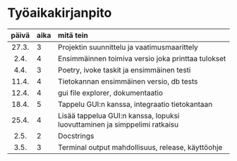 # Työaikakirjanpito

| päivä | aika | mitä tein  |
| :----:|:-----| :-----|
| 27.3. | 3    | Projektin suunnittelu ja vaatimusmaarittely |
| 2.4.  | 4    | Ensimmäinnen toimiva versio joka printtaa tulokset|
| 4.4.  | 3    | Poetry, ivoke taskit ja ensimmäinen testi|
| 11.4. | 4    | Tietokannan ensimmäinen versio, db tests|
| 12.4. | 4    | gui file explorer, dokumentaatio|
| 18.4. | 5    | Tappelu GUI:n kanssa, integraatio tietokantaan|
| 25.4. | 4    | Lisää tappelua GUI:n kanssa, lopuksi luovuttaminen ja simppelimi ratkaisu|
| 2.5.  | 2    | Docstrings
| 3.5.  | 3    | Terminal output mahdollisuus, release, käyttöohje